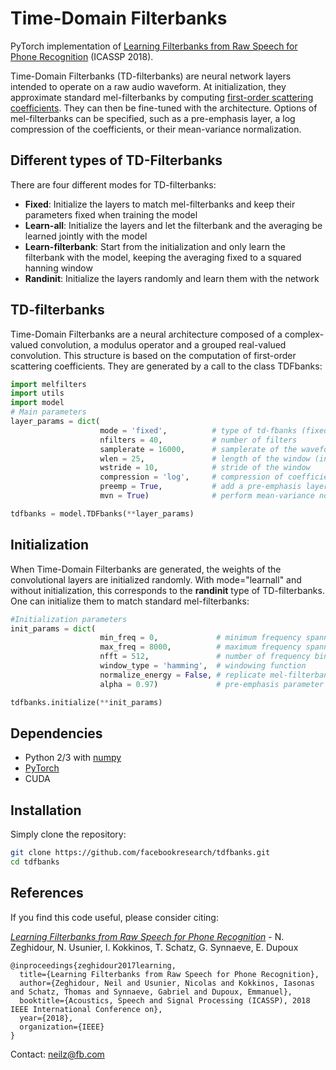 # Time-Domain Filterbanks

PyTorch implementation of [Learning Filterbanks from Raw Speech for Phone Recognition](https://arxiv.org/abs/1711.01161) (ICASSP 2018).

Time-Domain Filterbanks (TD-filterbanks) are neural network layers intended to operate on a raw audio waveform. At initialization, they approximate standard mel-filterbanks by computing [first-order scattering coefficients](https://arxiv.org/abs/1304.6763). They can then be fine-tuned with the architecture. Options of mel-filterbanks can be specified, such as a pre-emphasis layer, a log compression of the coefficients, or their mean-variance normalization.

## Different types of TD-Filterbanks
There are four different modes for TD-filterbanks:
* **Fixed**: Initialize the layers to match mel-filterbanks and keep their parameters fixed when training the model
* **Learn-all**: Initialize the layers and let the filterbank and the averaging be learned jointly with the model
* **Learn-filterbank**: Start from the initialization and only learn the filterbank with the model, keeping the averaging fixed to a squared hanning window
* **Randinit**: Initialize the layers randomly and learn them with the network

## TD-filterbanks

Time-Domain Filterbanks are a neural architecture composed of a complex-valued convolution, a modulus operator and a grouped real-valued convolution. This structure is based on the computation of first-order scattering coefficients. They are generated by a call to the class TDFbanks:

```python
import melfilters
import utils
import model
# Main parameters
layer_params = dict(
                    mode = 'fixed',          # type of td-fbanks (fixed, learnall, learnfbanks)
                    nfilters = 40,           # number of filters
                    samplerate = 16000,      # samplerate of the waveform
                    wlen = 25,               # length of the window (in milliseconds)
                    wstride = 10,            # stride of the window
                    compression = 'log',     # compression of coefficients (log or None)
                    preemp = True,           # add a pre-emphasis layer below the td-fbanks
                    mvn = True)              # perform mean-variance normalization per utterance on the coefficients

tdfbanks = model.TDFbanks(**layer_params)
```

## Initialization

When Time-Domain Filterbanks are generated, the weights of the convolutional layers are initialized randomly. With mode="learnall" and without initialization, this corresponds to the **randinit** type of TD-filterbanks. One can initialize them to match standard mel-filterbanks:

```python
#Initialization parameters
init_params = dict(
                    min_freq = 0,             # minimum frequency spanned by the filters
                    max_freq = 8000,          # maximum frequency spanned by the filters
                    nfft = 512,               # number of frequency bins for the mel-filterbanks to replicate
                    window_type = 'hamming',  # windowing function
                    normalize_energy = False, # replicate mel-filterbanks normalized or energy or that peak at 1
                    alpha = 0.97)             # pre-emphasis parameter

tdfbanks.initialize(**init_params)
```

## Dependencies
* Python 2/3 with [numpy](http://www.numpy.org/)
* [PyTorch](http://pytorch.org/)
* CUDA

## Installation

Simply clone the repository:

```bash
git clone https://github.com/facebookresearch/tdfbanks.git
cd tdfbanks
```

## References

If you find this code useful, please consider citing:

[*Learning Filterbanks from Raw Speech for Phone Recognition*](https://arxiv.org/abs/1711.01161) - N. Zeghidour, N. Usunier, I. Kokkinos, T. Schatz, G. Synnaeve, E. Dupoux

```
@inproceedings{zeghidour2017learning,
  title={Learning Filterbanks from Raw Speech for Phone Recognition},
  author={Zeghidour, Neil and Usunier, Nicolas and Kokkinos, Iasonas and Schatz, Thomas and Synnaeve, Gabriel and Dupoux, Emmanuel},
  booktitle={Acoustics, Speech and Signal Processing (ICASSP), 2018 IEEE International Conference on},
  year={2018},
  organization={IEEE}
}
```
Contact: [neilz@fb.com](mailto:neilz@fb.com)
